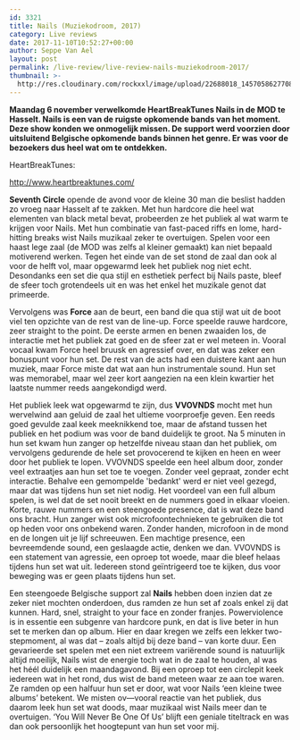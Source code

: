 ```yaml
---
id: 3321
title: Nails (Muziekodroom, 2017)
category: Live reviews
date: 2017-11-10T10:52:27+00:00
author: Seppe Van Ael
layout: post
permalink: /live-review/live-review-nails-muziekodroom-2017/
thumbnail: >-
  http://res.cloudinary.com/rockxxl/image/upload/22688018_1457058627708627_2778917726773393615_n.jpg
---
```

**Maandag 6 november verwelkomde HeartBreakTunes Nails in de MOD te Hasselt. Nails is een van de ruigste opkomende bands van het moment. Deze show konden we onmogelijk missen. De support werd voorzien door uitsluitend Belgische opkomende bands binnen het genre. Er was voor de bezoekers dus heel wat om te ontdekken.**

HeartBreakTunes:

http://www.heartbreaktunes.com/

**Seventh Circle** opende de avond voor de kleine 30 man die beslist hadden zo vroeg naar Hasselt af te zakken. Met hun hardcore die heel wat elementen van black metal bevat, probeerden ze het publiek al wat warm te krijgen voor Nails. Met hun combinatie van fast-paced riffs en lome, hard-hitting breaks wist Nails muzikaal zeker te overtuigen. Spelen voor een haast lege zaal (de MOD was zelfs al kleiner gemaakt) kan niet bepaald motiverend werken. Tegen het einde van de set stond de zaal dan ook al voor de helft vol, maar opgewarmd leek het publiek nog niet echt. Desondanks een set die qua stijl en esthetiek perfect bij Nails paste, bleef de sfeer toch grotendeels uit en was het enkel het muzikale genot dat primeerde.

Vervolgens was **Force** aan de beurt, een band die qua stijl wat uit de boot viel ten opzichte van de rest van de line-up. Force speelde rauwe hardcore, zeer straight to the point. De eerste armen en benen zwaaiden los, de interactie met het publiek zat goed en de sfeer zat er wel meteen in. Vooral vocaal kwam Force heel bruusk en agressief over, en dat was zeker een bonuspunt voor hun set. De rest van de acts had een duistere kant aan hun muziek, maar Force miste dat wat aan hun instrumentale sound. Hun set was memorabel, maar wel zeer kort aangezien na een klein kwartier het laatste nummer reeds aangekondigd werd.

Het publiek leek wat opgewarmd te zijn, dus **VVOVNDS** mocht met hun wervelwind aan geluid de zaal het ultieme voorproefje geven. Een reeds goed gevulde zaal keek meeknikkend toe, maar de afstand tussen het publiek en het podium was voor de band duidelijk te groot. Na 5 minuten in hun set kwam hun zanger op hetzelfde niveau staan dan het publiek, om vervolgens gedurende de hele set provocerend te kijken en heen en weer door het publiek te lopen. VVOVNDS speelde een heel album door, zonder veel extraatjes aan hun set toe te voegen. Zonder veel gepraat, zonder echt interactie. Behalve een gemompelde 'bedankt' werd er niet veel gezegd, maar dat was tijdens hun set niet nodig. Het voordeel van een full album spelen, is wel dat de set nooit breekt en de nummers goed in elkaar vloeien. Korte, rauwe nummers en een steengoede presence, dat is wat deze band ons bracht. Hun zanger wist ook microfoontechnieken te gebruiken die tot op heden voor ons onbekend waren. Zonder handen, microfoon in de mond en de longen uit je lijf schreeuwen. Een machtige presence, een bevreemdende sound, een geslaagde actie, denken we dan. VVOVNDS is een statement van agressie, een oproep tot woede, maar die bleef helaas tijdens hun set wat uit. Iedereen stond geïntrigeerd toe te kijken, dus voor beweging was er geen plaats tijdens hun set.

Een steengoede Belgische support zal **Nails** hebben doen inzien dat ze zeker niet mochten onderdoen, dus ramden ze hun set af zoals enkel zij dat kunnen. Hard, snel, straight to your face en zonder franjes. Powerviolence is in essentie een subgenre van hardcore punk, en dat is live beter in hun set te merken dan op album. Hier en daar kregen we zelfs een lekker two-stepmoment, al was dat – zoals altijd bij deze band – van korte duur. Een gevarieerde set spelen met een niet extreem variërende sound is natuurlijk altijd moeilijk, Nails wist de energie toch wat in de zaal te houden, al was het héél duidelijk een maandagavond. Bij een oproep tot een circlepit keek iedereen wat in het rond, dus wist de band meteen waar ze aan toe waren. Ze ramden op een halfuur hun set er door, wat voor Nails ‘een kleine twee albums’ betekent. We misten ov—vooral reactie van het publiek, dus daarom leek hun set wat doods, maar muzikaal wist Nails meer dan te overtuigen. ‘You Will Never Be One Of Us’ blijft een geniale titeltrack en was dan ook persoonlijk het hoogtepunt van hun set voor mij.